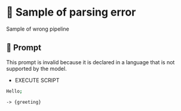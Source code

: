 # 🔴 Sample of parsing error

Sample of wrong pipeline

## 💬 Prompt

This prompt is invalid because it is declared in a language that is not supported by the model.

-   EXECUTE SCRIPT

```coffeescript
Hello;
```

`-> {greeting}`

<!--
TODO: [🧠] This is maybe 🟡 logic error NOT 🔴 syntax error?
-->
